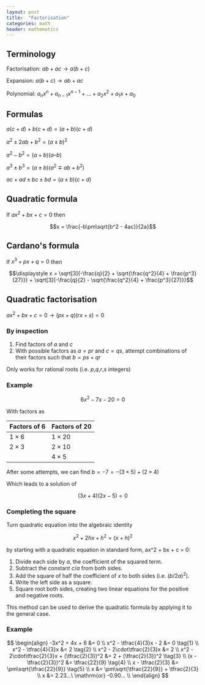 ```yaml
---
layout: post
title:  "Factorisation"
categories: math
header: mathematics
---
```


## Terminology

Factorisation: $ab + ac \to a(b + c)$

Expansion: $a(b + c) \to ab + ac$

Polynomial: $a_nx^n + a_{n-1}x^{n-1} + ... + a_2x^2 + a_1x + a_0$

## Formulas

$a(c + d) + b(c + d) = (a + b)(c + d)$

$a^2 \pm 2ab + b^2  = (a \pm b)^2$

$a^2 - b^2  = (a + b)(a – b)$

$a^3 \pm b^3  = (a \pm b)( a^2 \mp ab + b^2 )$

$ac + ad \pm bc \pm bd = (a \pm b)(c + d)$

## Quadratic formula

If $ax^2 + bx + c = 0$ then

$$x = \frac{-b\pm\sqrt{b^2 - 4ac}}{2a}$$

## Cardano's formula

If $x^3 + px + q = 0$ then

$$\displaystyle x = \sqrt[3]{-\frac{q}{2} + \sqrt{\frac{q^2}{4} + \frac{p^3}{27}}} + \sqrt[3]{-\frac{q}{2} - \sqrt{\frac{q^2}{4} + \frac{p^3}{27}}}$$


## Quadratic factorisation

$ax^2 + bx + c = 0 \to (px + q)(rx + s) = 0$

### By inspection

1. Find factors of $a$ and $c$
2. With possible factors as $a = pr$ and $c = qs$, attempt combinations of their factors such that $b = ps + qr$

Only works for rational roots (i.e. $p$,$q$,$r$,$s$ integers)

### Example

$$6x^2 - 7x - 20 = 0$$

With factors as

| Factors of $6$ | Factors of $20$ |
|----------------|-----------------|
| $1\times 6$    | $1\times 20$    |
| $2\times 3$    | $2\times 10$    |
|                | $4\times 5$     |

After some attempts, we can find $b = -7 = - (3\times 5) + (2\times 4)$

Which leads to a solution of

$$(3x + 4)(2x - 5)=0$$

### Completing the square

Turn quadratic equation into the algebraic identity

$$x^2 + 2hx + h^2 = (x+h)^2$$

by starting with a quadratic equation in standard form, ax^2 + bx + c = 0:

1. Divide each side by $a$, the coefficient of the squared term.
2. Subtract the constant $c/a$ from both sides.
3. Add the square of half the coefficient of $x$ to both sides (i.e. $(b/2a)^2$).
4. Write the left side as a square.
5. Square root both sides, creating two linear equations for the positive and negative roots.

This method can be used to derive the quadratic formula by applying it to the general case.

### Example

$$
\begin{align}
-3x^2 + 4x + 6 &= 0 \\
x^2 - \tfrac{4}{3}x - 2 &= 0 \tag{1} \\
x^2 - \tfrac{4}{3}x &= 2 \tag{2} \\
x^2 - 2\cdot\tfrac{2}{3}x &= 2 \\
x^2 - 2\cdot\tfrac{2}{3}x + (\tfrac{2}{3})^2 &= 2 + (\tfrac{2}{3})^2 \tag{3} \\
(x - \tfrac{2}{3})^2 &= \tfrac{22}{9} \tag{4} \\
x - \tfrac{2}{3} &= \pm\sqrt{\tfrac{22}{9}} \tag{5} \\
x &= \pm\sqrt{\tfrac{22}{9}} + \tfrac{2}{3} \\
x &= 2.23...\ \mathrm{or} -0.90... \\
\end{align}
$$
